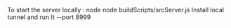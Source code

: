 To start the server locally :
    node node buildScripts/srcServer.js
Install local tunnel and run 
    lt --port 8999
